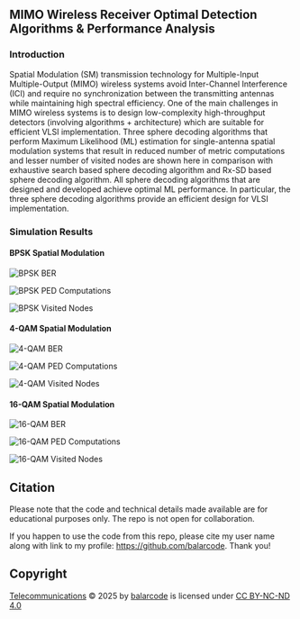 ## MIMO Wireless Receiver Optimal Detection Algorithms & Performance Analysis

### Introduction

Spatial Modulation (SM) transmission technology for Multiple-Input Multiple-Output (MIMO) wireless systems avoid Inter-Channel Interference (ICI) and require no synchronization between the transmitting antennas while maintaining high spectral efficiency. One of the main challenges in MIMO wireless systems is to design low-complexity high-throughput detectors (involving algorithms + architecture) which are suitable for efficient VLSI implementation. Three sphere decoding algorithms that perform Maximum Likelihood (ML) estimation for single-antenna spatial modulation systems that result in reduced number of metric computations and lesser number of visited nodes are shown here in comparison with exhaustive search based sphere decoding algorithm and Rx-SD based sphere decoding algorithm. All sphere decoding algorithms that are designed and developed achieve optimal ML performance. In particular, the three sphere decoding algorithms provide an efficient design for VLSI implementation.

### Simulation Results

#### BPSK Spatial Modulation

![BPSK BER](results/BPSK_BER.jpg)

![BPSK PED Computations](results/BPSK_PED_Computations.jpg)

![BPSK Visited Nodes](results/BPSK_Visited_Nodes.jpg)

#### 4-QAM Spatial Modulation

![4-QAM BER](results/4QAM_BER.jpg)

![4-QAM PED Computations](results/4QAM_PED_Computations.jpg)

![4-QAM Visited Nodes](results/4QAM_Visited_Nodes.jpg)

#### 16-QAM Spatial Modulation

![16-QAM BER](results/16QAM_BER.jpg)

![16-QAM PED Computations](results/16QAM_PED_Computations.jpg)

![16-QAM Visited Nodes](results/16QAM_Visited_Nodes.jpg)

## Citation

Please note that the code and technical details made available are for educational purposes only. The repo is not open for collaboration.

If you happen to use the code from this repo, please cite my user name along with link to my profile: https://github.com/balarcode. Thank you!

## Copyright

<a href="https://github.com/balarcode/telecommunications">Telecommunications</a> © 2025 by <a href="https://github.com/balarcode">balarcode</a> is licensed under <a href="https://creativecommons.org/licenses/by-nc-nd/4.0/">CC BY-NC-ND 4.0</a>

<img src="https://mirrors.creativecommons.org/presskit/icons/cc.svg" alt="" style="max-width: 1em;max-height:1em;margin-left: .2em;"><img src="https://mirrors.creativecommons.org/presskit/icons/by.svg" alt="" style="max-width: 1em;max-height:1em;margin-left: .2em;"><img src="https://mirrors.creativecommons.org/presskit/icons/nc.svg" alt="" style="max-width: 1em;max-height:1em;margin-left: .2em;"><img src="https://mirrors.creativecommons.org/presskit/icons/nd.svg" alt="" style="max-width: 1em;max-height:1em;margin-left: .2em;">
